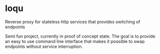 # loqu
Reverse proxy for stateless http services that provides switching of endpoints

Semi fun project, currently in proof of concept state. 
The goal is to provide an easy to use command line interface that makes it possible to swap endpoints without service interruption.

